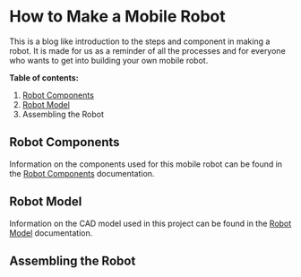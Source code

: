 # How to Make a Mobile Robot

This is a blog like introduction to the steps and component in making a robot. It is made for us as a reminder of all the processes and for everyone who wants to get into building your own mobile robot.

**Table of contents:**

1. [Robot Components](robot-components/introduction-to-robot-components.md)
2. [Robot Model](robot-model/README.md)
3. Assembling the Robot

## Robot Components

Information on the components used for this mobile robot can be found in the [Robot Components](robot-components/introduction-to-robot-components.md) documentation.

## Robot Model

Information on the CAD model used in this project can be found in the [Robot Model](robot-model/README.md) documentation.

## Assembling the Robot
